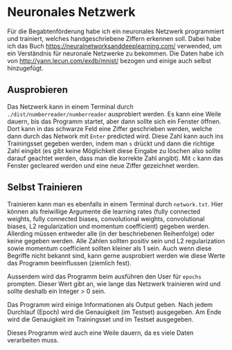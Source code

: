 # Neuronales Netzwerk

Für die Begabtenförderung habe ich ein neuronales Netzwerk programmiert und trainiert, welches handgeschriebene Ziffern erkennen soll.
Dabei habe ich das Buch https://neuralnetworksanddeeplearning.com/ verwended, um ein Verständnis für neuronale Netzwerke zu bekommen. 
Die Daten habe ich von http://yann.lecun.com/exdb/mnist/ bezogen und einige auch selbst hinzugefügt.

## Ausprobieren
Das Netzwerk kann in einem Terminal durch ```./dist/numberreader/numberreader``` ausprobiert werden. Es kann eine Weile dauern, bis das Programm startet, aber dann sollte sich ein Fenster öffnen.
Dort kann in das schwarze Feld eine Ziffer geschrieben werden, welche dann durch das Network mit ```Enter``` predicted wird. Diese Zahl kann auch ins Trainingsset gegeben werden, indem man ```s``` drückt und dann die richtige Zahl eingibt (es gibt keine Möglichkeit diese Eingabe zu löschen also sollte darauf geachtet werden, dass man die korrekte Zahl angibt). Mit ```c``` kann das Fenster gecleared werden und eine neue Ziffer gezeichnet werden.

## Selbst Trainieren
Trainieren kann man es ebenfalls in einem Terminal durch ```network.txt```. Hier können als freiwillige Argumente die learning rates (fully connected weights, fully connected biases, convolutional weights, convolutional biases, L2 regularization und momentum coefficient) gegeben werden. Allerding müssen entweder alle (in der beschriebenen Reihenfolge) oder keine gegeben werden.
Alle Zahlen sollten positiv sein und L2 regularization sowie momentum coefficient sollten kleiner als 1 sein. Auch wenn diese Begriffe nicht bekannt sind, kann gerne ausprobiert werden wie diese Werte das Programm beeinflussen (ziemlich fest).

Ausserdem wird das Programm beim ausführen den User für ```epochs``` prompten. Dieser Wert gibt an, wie lange das Netzwerk trainieren wird und sollte deshalb ein Integer > 0 sein.

Das Programm wird einige Informationen als Output geben. Nach jedem Durchlauf (Epoch) wird die Genauigkeit (im Testset) ausgegeben. Am Ende wird die Genauigkeit im Trainingsset und im Testset ausgegeben.

Dieses Programm wird auch eine Weile dauern, da es viele Daten verarbeiten muss.



